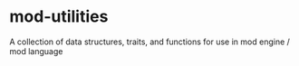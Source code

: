 # mod-utilities
A collection of data structures, traits, and functions for use in mod engine / mod language